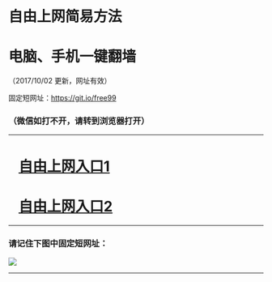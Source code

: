 ﻿# 自由上网简易方法

# 电脑、手机一键翻墙

（2017/10/02 更新，网址有效）

固定短网址：https://git.io/free99

### （微信如打不开，请转到浏览器打开）


***





# &nbsp;&nbsp; <a href="http://ft697519076.fwtz-zhenx1001.xyz/fwqtz01.html?t=100200120484 " target="_blank">自由上网入口1</a>
# &nbsp;&nbsp; <a href="http://ft1927122933.fw-tzzhen1002.xyz/fwqtz02.html?t=100200121595 " target="_blank">自由上网入口2</a>
***

### 请记住下图中固定短网址：

<img src="https://s3-us-west-2.amazonaws.com/fwq-1001/yjfq-20170905okok.png" /> 


***

